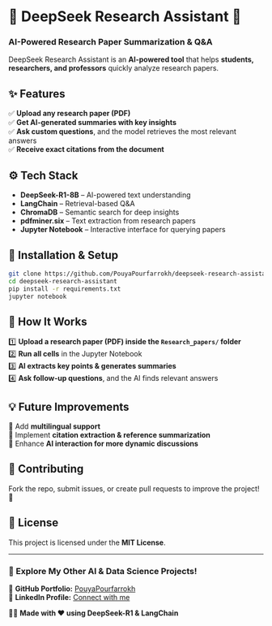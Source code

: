 # 🧠 DeepSeek Research Assistant 🚀  
### **AI-Powered Research Paper Summarization & Q&A**  

DeepSeek Research Assistant is an **AI-powered tool** that helps **students, researchers, and professors** quickly analyze research papers.  

## **✨ Features**  
✅ **Upload any research paper (PDF)**  
✅ **Get AI-generated summaries with key insights**  
✅ **Ask custom questions**, and the model retrieves the most relevant answers  
✅ **Receive exact citations from the document**  

## **⚙️ Tech Stack**  
- **DeepSeek-R1-8B** – AI-powered text understanding  
- **LangChain** – Retrieval-based Q&A  
- **ChromaDB** – Semantic search for deep insights  
- **pdfminer.six** – Text extraction from research papers  
- **Jupyter Notebook** – Interactive interface for querying papers  

## **🚀 Installation & Setup**  
```bash
git clone https://github.com/PouyaPourfarrokh/deepseek-research-assistant.git
cd deepseek-research-assistant
pip install -r requirements.txt
jupyter notebook
```

## **📌 How It Works**  
1️⃣ **Upload a research paper (PDF) inside the `Research_papers/` folder**  
2️⃣ **Run all cells** in the Jupyter Notebook  
3️⃣ **AI extracts key points & generates summaries**  
4️⃣ **Ask follow-up questions**, and the AI finds relevant answers  

## **💡 Future Improvements**  
🔹 Add **multilingual support**  
🔹 Implement **citation extraction & reference summarization**  
🔹 Enhance **AI interaction for more dynamic discussions**  

## **🤝 Contributing**  
Fork the repo, submit issues, or create pull requests to improve the project! 🚀  

## **📜 License**  
This project is licensed under the **MIT License**.  

---

### **🔗 Explore My Other AI & Data Science Projects!**  
📌 **GitHub Portfolio:** [PouyaPourfarrokh](https://github.com/PouyaPourfarrokh)  
📌 **LinkedIn Profile:** [Connect with me](https://www.linkedin.com/in/pouyapourfarrokh/)  

👨‍💻 **Made with ❤️ using DeepSeek-R1 & LangChain**  
```
